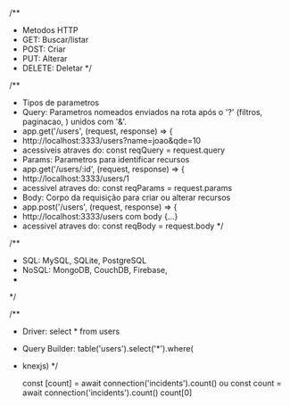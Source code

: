 /**
 * Metodos HTTP
 *  GET: Buscar/listar
 *  POST: Criar
 *  PUT: Alterar
 *  DELETE: Deletar
 */

 /**
  * Tipos de parametros
  * Query: Parametros nomeados enviados na rota após o '?' (filtros, paginacao, ) unidos com '&'. 
  *   app.get('/users', (request, response) => {
  *   http://localhost:3333/users?name=joao&qde=10
  *   acessiveis atraves do: const reqQuery = request.query
  * Params: Parametros para identificar recursos
  *   app.get('/users/:id', (request, response) => {
  *   http://localhost:3333/users/1
  *   acessivel atraves do: const reqParams = request.params
  * Body: Corpo da requisição para criar ou alterar recursos
  *   app.post('/users', (request, response) => {
  *   http://localhost:3333/users com body {...}
  *   acessivel atraves do: const reqBody = request.body
  */

/**
 * SQL: MySQL, SQLite, PostgreSQL
 * NoSQL: MongoDB, CouchDB, Firebase, 
 * 
 */

/**
 * Driver: select * from users
 * Query Builder: table('users').select('*').where(
 * knexjs)
 */

     const [count] = await connection('incidents').count()
ou
    const count = await connection('incidents').count()
count[0]